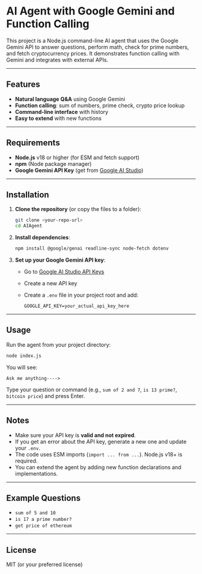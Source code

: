 # AI Agent with Google Gemini and Function Calling

This project is a Node.js command-line AI agent that uses the Google Gemini API to answer questions, perform math, check for prime numbers, and fetch cryptocurrency prices. It demonstrates function calling with Gemini and integrates with external APIs.

---

## Features

- **Natural language Q&A** using Google Gemini
- **Function calling**: sum of numbers, prime check, crypto price lookup
- **Command-line interface** with history
- **Easy to extend** with new functions

---

## Requirements

- **Node.js** v18 or higher (for ESM and fetch support)
- **npm** (Node package manager)
- **Google Gemini API Key** (get from [Google AI Studio](https://aistudio.google.com/app/apikey))

---

## Installation

1. **Clone the repository** (or copy the files to a folder):

   ```sh
   git clone <your-repo-url>
   cd AIAgent
   ```

2. **Install dependencies**:

   ```sh
   npm install @google/genai readline-sync node-fetch dotenv
   ```

3. **Set up your Google Gemini API key**:

   - Go to [Google AI Studio API Keys](https://aistudio.google.com/app/apikey)
   - Create a new API key
   - Create a `.env` file in your project root and add:

     ```
     GOOGLE_API_KEY=your_actual_api_key_here
     ```

---

## Usage

Run the agent from your project directory:

```sh
node index.js
```

You will see:

```
Ask me anything---->
```

Type your question or command (e.g., `sum of 2 and 7`, `is 13 prime?`, `bitcoin price`) and press Enter.

---

## Notes

- Make sure your API key is **valid and not expired**.
- If you get an error about the API key, generate a new one and update your `.env`.
- The code uses ESM imports (`import ... from ...`). Node.js v18+ is required.
- You can extend the agent by adding new function declarations and implementations.

---

## Example Questions

- `sum of 5 and 10`
- `is 17 a prime number?`
- `get price of ethereum`

---

## License

MIT (or your preferred license)